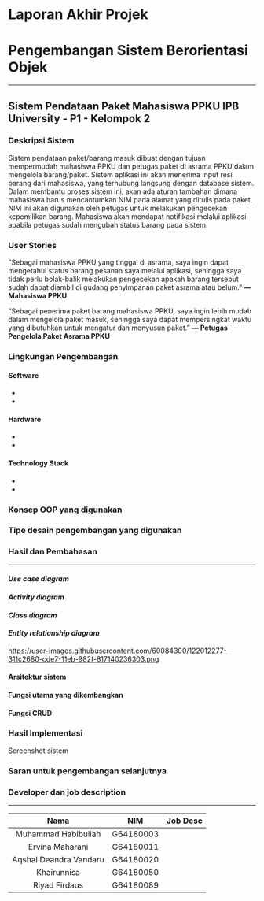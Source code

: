 # Laporan Akhir Projek
# Pengembangan Sistem Berorientasi Objek

--------------------------------

## Sistem Pendataan Paket Mahasiswa PPKU IPB University - P1 - Kelompok 2
### Deskripsi Sistem
Sistem pendataan paket/barang masuk dibuat dengan tujuan mempermudah mahasiswa PPKU dan petugas paket di asrama PPKU dalam mengelola barang/paket. Sistem aplikasi ini akan menerima input resi barang dari mahasiswa, yang terhubung langsung dengan database sistem. Dalam membantu proses sistem ini, akan ada aturan tambahan dimana mahasiswa harus mencantumkan NIM pada alamat yang ditulis pada paket. NIM ini akan digunakan oleh petugas untuk melakukan pengecekan kepemilikan barang. Mahasiswa akan mendapat notifikasi melalui aplikasi apabila petugas sudah mengubah status barang pada sistem. 

### User Stories
“Sebagai mahasiswa PPKU yang tinggal di asrama, saya ingin dapat mengetahui status barang pesanan saya melalui aplikasi, sehingga saya tidak perlu bolak-balik melakukan pengecekan apakah barang tersebut sudah dapat diambil di gudang penyimpanan paket asrama atau belum.” **— Mahasiswa PPKU**

“Sebagai penerima paket barang mahasiswa PPKU, saya ingin lebih mudah dalam mengelola paket masuk, sehingga saya dapat mempersingkat waktu yang dibutuhkan untuk mengatur dan menyusun paket.” **— Petugas Pengelola Paket Asrama PPKU**

### Lingkungan Pengembangan
#### Software
-
-

#### Hardware
-
-

#### Technology Stack
-
-


### Konsep OOP yang digunakan


### Tipe desain pengembangan yang digunakan

### Hasil dan Pembahasan
-------------------------
#### _Use case diagram_

#### _Activity diagram_

#### _Class diagram_

#### _Entity relationship diagram_
https://user-images.githubusercontent.com/60084300/122012277-311c2680-cde7-11eb-982f-817140236303.png
#### Arsitektur sistem

#### Fungsi utama yang dikembangkan

#### Fungsi CRUD


### Hasil Implementasi
Screenshot sistem

### Saran untuk pengembangan selanjutnya

### Developer dan job description
---------------------
**Nama**|**NIM**|**Job Desc**|
:-----:|:-----:|:-----:
Muhammad Habibullah|G64180003|
Ervina Maharani|G64180011|
Aqshal Deandra Vandaru|G64180020|
Khairunnisa|G64180050|
Riyad Firdaus|G64180089|

